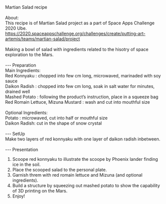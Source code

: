 Martian Salad recipe<br>
<br>
About:<br>
This recipe is of Martian Salad project as a part of Space Apps Challenge 2020 Ube. <br>
https://2020.spaceappschallenge.org/challenges/create/putting-art-artemis/teams/martian-salad/project <br>
<br>
Making a bowl of salad with ingredients related to the hisotry of space exploration to the Mars.<br>
<br>
--- Preparation<br>
Main Ingredients:<br>
Red Konnyaku : chopped into few cm long, microwaved, marinaded with soy sauce<br>
Daikon Radish : chopped into few cm long, soak in salt water for minutes, drained well<br>
Mashed Potato : following the product’s instruction, place in a squeeze bag<br>
Red Romain Lettuce, Mizuna Mustard : wash and cut into mouthful size<br>
<br>
Optional Ingredients:<br>
Potato : microwaved, cut into half or mouthful size<br>
Daikon Radish: cut in the shape of snow crystal<br>
<br>
--- SetUp<br>
Make two layers of red konnyaku with one layer of daikon radish inbetween.<br>
<br>
--- Presentation<br>
1) Scoope red konnyaku to illustrate the scoope by Phoenix lander finding ice in the soil.<br>
2) Place the scooped salad to the personal plate.<br>
3) Garnish threm with red romain lettuce and Mizuna (and optional ingredients).<br>
4) Build a structure by squeezing out mashed potato to show the capability of 3D printing on the Mars.<br>
5) Enjoy!<br>
